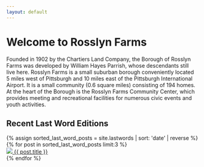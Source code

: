 ```yaml
---
layout: default
---
```


<!-- <div class="grid-x">
  <div class="cell center">
    <span class="announcement">A new and improved website is coming soon - stay tuned.</span>
    <img src="/assets/img/hero.svg" />
  </div>
</div> -->

# Welcome to Rosslyn Farms
Founded in 1902 by the Chartiers Land Company, the Borough of Rosslyn Farms was developed by William Hayes Parrish, whose descendants still live here.  Rosslyn Farms is a small suburban borough conveniently located 5 miles west of Pittsburgh and 10 miles east of the Pittsburgh International Airport. It is a small community (0.6 square miles) consisting of 194 homes. At the heart of the Borough is the Rosslyn Farms Community Center, which provides meeting and recreational facilities for numerous civic events and youth activities.

<h2>Recent Last Word Editions</h2>
<div class="grid-x">
  {% assign sorted_last_word_posts = site.lastwords | sort: 'date' | reverse %}
  {% for post in sorted_last_word_posts limit:3 %}
    <div class="cell large-4">
      <a href="/assets/pdf/lastwords/{{ post.pdf }}" target="_blank">
        <div class="card">
          <!-- <img src="https://via.placeholder.com/256.png" /> -->
          <img src="/assets/img/lastwords/{{ post.thumb }}" />
          <span class="title">{{ post.title }}</span>
        </div>
      </a>
    </div>
  {% endfor %}
</div>

<!-- <div class="grid-x">
  <div class="cell medium-4 large-12">

  </div>

  <div class="cell medium-4 large-12">
    <h2>Quick Links</h2>
    <div class="grid-x">
      <div class="cell large-4">
        Links
      </div>
      <div class="cell large-4">
        Links
      </div>
      <div class="cell large-4">
        Links
      </div>
    </div>
  </div>

  <div class="cell medium-4 large-12">
    <h2>News</h2>
    <div class="grid-x">
      <div class="cell large-4">
        News
      </div>
      <div class="cell large-4">
        News
      </div>
      <div class="cell large-4">
        News
      </div>
    </div>
  </div>
</div> -->
